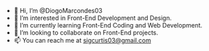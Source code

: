 - 👋 Hi, I’m @DiogoMarcondes03
- 👀 I’m interested in Front-End Development and Design.
- 🌱 I’m currently learning Front-End Coding and Web Development.
- 💞️ I’m looking to collaborate on Front-End projects.
- 📫 You can reach me at sigcurtis03@gmail.com

<!---
DiogoMarcondes03/DiogoMarcondes03 is a ✨ special ✨ repository because its `README.md` (this file) appears on your GitHub profile.
You can click the Preview link to take a look at your changes.
--->
